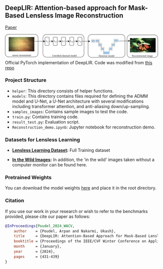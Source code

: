 ## DeepLIR: Attention-based approach for Mask-Based Lensless Image Reconstruction
[Paper](https://openaccess.thecvf.com/content/WACV2024W/VAQ/papers/Poudel_DeepLIR_Attention-Based_Approach_for_Mask-Based_Lensless_Image_Reconstruction_WACVW_2024_paper.pdf)

![Example Image](assets/Intro.png)
Official PyTorch implementation of DeepLIR. Code was modified from [this repo](https://github.com/Waller-Lab/LenslessLearning)
### Project Structure
- `helper`: This directory consists of helper functions.
- `models`: This directory contains files required for defining the ADMM model and U-Net, a U-Net architecture with several modifications including transformer attention, and anti-aliasing down/up-sampling.
- `samples_images`: Contains sample images to test the code.
- `train.py`: Contains training code.
- `result_test.py`: Evaluation script.
- `Reconstruction_demo.ipynb`: Jupyter notebook for reconstruction demo.

### Datasets for Lensless Learning

- **[Lensless Learning Dataset](https://waller-lab.github.io/LenslessLearning/dataset.html):** Full Training dataset

- **[In the Wild Images](https://drive.google.com/drive/folders/1dtyxApqryiXbpqLSSUKreCVKfjQcT7pS?usp=sharing):** In addition, the 'in the wild' images taken without a computer monitor can be found here.


### Pretrained Weights
You can download the model weights [here](https://drive.google.com/file/d/1IMMPp7pR7XcUdbayVngp3HeI3LdT0rsf/view?usp=sharing) and place it in the root directory.

### Citation

If you use our work in your research or wish to refer to the benchmarks provided, please cite our paper as follows:

```bibtex
@InProceedings{Poudel_2024_WACV,
    author    = {Poudel, Arpan and Nakarmi, Ukash},
    title     = {DeepLIR: Attention-Based Approach for Mask-Based Lensless Image Reconstruction},
    booktitle = {Proceedings of the IEEE/CVF Winter Conference on Applications of Computer Vision (WACV) Workshops},
    month     = {January},
    year      = {2024},
    pages     = {431-439}
}
